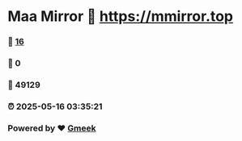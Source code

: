 # Maa Mirror :link: https://mmirror.top 
### :page_facing_up: [16](https://mmirror.top/tag.html) 
### :speech_balloon: 0 
### :hibiscus: 49129 
### :alarm_clock: 2025-05-16 03:35:21 
### Powered by :heart: [Gmeek](https://github.com/Meekdai/Gmeek)
